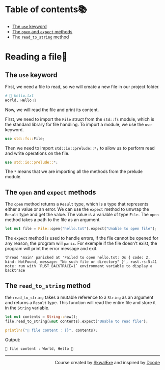 # Table of contents📚
- [The `use` keyword](#the-use-keyword)
- [The `open` and `expect` methods](#the-open-and-expect-methods)
- [The `read_to_string` method](#the-read_to_string-method)

# Reading a file📖
## The `use` keyword
First, we need a file to read, so we will create a new file in our project folder.
```bash 
# 📄 hello.txt
World, Hello 👋
```
Now, we will read the file and print its content.

First, we need to import the `File` struct from the `std::fs` module, which is the standard library for file handling.
To import a module, we use the `use` keyword.
```rust
use std::fs::File;
```
Then we need to import `std::io::prelude::*;` to allow us to perform read and write operations on the file.
```rust
use std::io::prelude::*;
```
The `*` means that we are importing all the methods from the prelude module.

## The `open` and `expect` methods 
The `open` method returns a `Result` type, which is a type that represents either a value or an error.
We can use the `expect` method to unwrap the `Result` type and get the value.
The value is a variable of type `File`.
The `open` method takes a path to the file as an argument.
```rust
let mut file = File::open("hello.txt").expect("Unable to open file");
```
The `expect` method is used to handle errors, if the file cannot be opened for any reason, the program will `panic`. For exemple if the file doesn't exist, the program will print the error message and exit.
```
thread 'main' panicked at 'Failed to open hello.txt: Os { code: 2, kind: NotFound, message: "No such file or directory" }', rust.rs:5:41
note: run with `RUST_BACKTRACE=1` environment variable to display a backtrace
```

## The `read_to_string` method
the `read_to_string` takes a mutable reference to a `String` as an argument and returns a `Result` type. This function will read the entire file and store it in the `String` variable.
```rust
let mut contents = String::new();
file.read_to_string(&mut contents).expect("Unable to read file");

println!("📄 file content : {}", contents);
```
Output:
```
📄 file content : World, Hello 👋
```


<!--
---

<p align="right"><a href="../reading-a-file">Next Section ⏭️</a></p>
-->

---

<p align="right">Course created by <a href="https://github.com/SkwalExe/" target="_blank">SkwalExe</a> and inspired by <a href="https://www.youtube.com/watch?v=vOMJlQ5B-M0&list=PLVvjrrRCBy2JSHf9tGxGKJ-bYAN_uDCUL" target="_blank">Dcode</a></p>